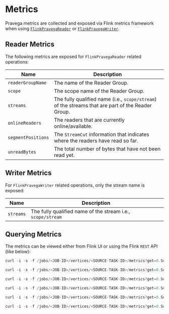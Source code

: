 <!--
Copyright Pravega Authors.

Licensed under the Apache License, Version 2.0 (the "License");
you may not use this file except in compliance with the License.
You may obtain a copy of the License at

    http://www.apache.org/licenses/LICENSE-2.0

Unless required by applicable law or agreed to in writing, software
distributed under the License is distributed on an "AS IS" BASIS,
WITHOUT WARRANTIES OR CONDITIONS OF ANY KIND, either express or implied.
See the License for the specific language governing permissions and
limitations under the License.
-->

# Metrics

Pravega metrics are collected and exposed via Flink metrics framework when using [`FlinkPravegaReader`](streaming.md#flinkpravegareader) or [`FlinkPravegaWriter`](streaming.md#flinkpravegawriter).

## Reader Metrics

The following metrics are exposed for `FlinkPravegaReader` related operations:

Name                |Description|
|-----------------|-----------------------------------------------------------------------|
|`readerGroupName`|The name of the Reader Group.|
|`scope`|The scope name of the Reader Group.|
|`streams`|The fully qualified name (i.e., `scope/stream`) of the streams that are part of the Reader Group.|
|`onlineReaders`|The readers that are currently online/available.|
|`segmentPositions`|The `StreamCut` information that indicates where the readers have read so far.|
|`unreadBytes`|The total number of bytes that have not been read yet.|

## Writer Metrics

For `FlinkPravegaWriter` related operations, only the stream name is exposed:

Name                |Description|
|-----------------|-----------------------------------------------------------------------|
|`streams`        |The fully qualified name of the stream i.e., `scope/stream`|

## Querying Metrics

The metrics can be viewed either from Flink UI or using the Flink `REST` API (like below):

```java
curl -i -s -f /jobs/<JOB-ID>/vertices/<SOURCE-TASK-ID>/metrics?get=0.Source__<SOURCE-OPERATOR-NAME>.PravegaReader.readerGroup.readerGroupName

curl -i -s -f /jobs/<JOB-ID>/vertices/<SOURCE-TASK-ID>/metrics?get=0.Source__<SOURCE-OPERATOR-NAME>.PravegaReader.readerGroup.scope

curl -i -s -f /jobs/<JOB-ID>/vertices/<SOURCE-TASK-ID>/metrics?get=0.Source__<SOURCE-OPERATOR-NAME>.PravegaReader.readerGroup.streams

curl -i -s -f /jobs/<JOB-ID>/vertices/<SOURCE-TASK-ID>/metrics?get=0.Source__<SOURCE-OPERATOR-NAME>.PravegaReader.readerGroup.onlineReaders

curl -i -s -f /jobs/<JOB-ID>/vertices/<SOURCE-TASK-ID>/metrics?get=0.Source__<SOURCE-OPERATOR-NAME>.PravegaReader.readerGroup.stream.test.segmentPositions

curl -i -s -f /jobs/<JOB-ID>/vertices/<SOURCE-TASK-ID>/metrics?get=0.Source__<SOURCE-OPERATOR-NAME>.PravegaReader.readerGroup.unreadBytes

```

